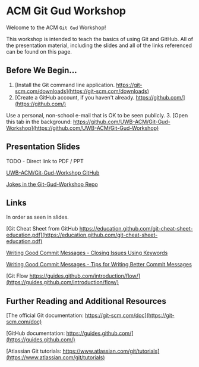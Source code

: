 # ACM Git Gud Workshop

Welcome to the ACM `Git Gud` Workshop!

This workshop is intended to teach the basics of using Git and GitHub.
All of the presentation material, including the slides and all of the
links referenced can be found on this page.

## Before We Begin...

1. [Install the Git command line application. https://git-scm.com/downloads](https://git-scm.com/downloads)
2. [Create a GitHub account, if you haven't already. https://github.com/](https://github.com/)

  Use a personal, non-school e-mail that is OK to be seen publicly.
3. [Open this tab in the background: https://github.com/UWB-ACM/Git-Gud-Workshop](https://github.com/UWB-ACM/Git-Gud-Workshop)

## Presentation Slides

TODO - Direct link to PDF / PPT

[UWB-ACM/Git-Gud-Workshop GitHub](https://github.com/UWB-ACM/Git-Gud-Workshop)

[Jokes in the Git-Gud-Workshop Repo](https://github.com/UWB-ACM/Git-Gud-Workshop/tree/master/jokes)

## Links

In order as seen in slides.

[Git Cheat Sheet from GitHub https://education.github.com/git-cheat-sheet-education.pdf](https://education.github.com/git-cheat-sheet-education.pdf)

[Writing Good Commit Messages - Closing Issues Using Keywords](https://help.github.com/articles/closing-issues-using-keywords/ )

[Writing Good Commit Messages - Tips for Writing Better Commit Messages](https://code.likeagirl.io/useful-tips-for-writing-better-git-commit-messages-808770609503 )

[Git Flow https://guides.github.com/introduction/flow/](https://guides.github.com/introduction/flow/)

## Further Reading and Additional Resources

[The official Git documentation: https://git-scm.com/doc](https://git-scm.com/doc)

[GitHub documentation: https://guides.github.com/](https://guides.github.com/)

[Atlassian Git tutorials: https://www.atlassian.com/git/tutorials](https://www.atlassian.com/git/tutorials)
